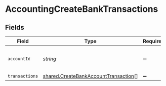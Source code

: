 # AccountingCreateBankTransactions


## Fields

| Field                                                                                               | Type                                                                                                | Required                                                                                            | Description                                                                                         | Example                                                                                             |
| --------------------------------------------------------------------------------------------------- | --------------------------------------------------------------------------------------------------- | --------------------------------------------------------------------------------------------------- | --------------------------------------------------------------------------------------------------- | --------------------------------------------------------------------------------------------------- |
| `accountId`                                                                                         | *string*                                                                                            | :heavy_minus_sign:                                                                                  | Unique identifier for a bank account.                                                               | 13d946f0-c5d5-42bc-b092-97ece17923ab                                                                |
| `transactions`                                                                                      | [shared.CreateBankAccountTransaction](../../../sdk/models/shared/createbankaccounttransaction.md)[] | :heavy_minus_sign:                                                                                  | N/A                                                                                                 |                                                                                                     |